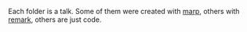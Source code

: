 Each folder is a talk. Some of them were created with [marp](https://yhatt.github.io/marp/), others with [remark](https://remarkjs.com), others are just code.
